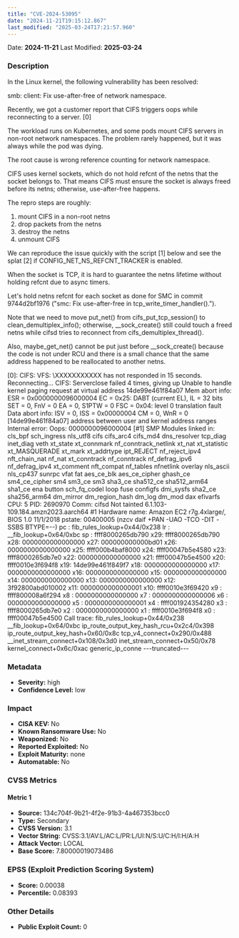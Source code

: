 ```yaml
---
title: "CVE-2024-53095"
date: "2024-11-21T19:15:12.867"
last_modified: "2025-03-24T17:21:57.960"
---
```


Date: **2024-11-21** Last Modified: **2025-03-24**

### Description  
In the Linux kernel, the following vulnerability has been resolved:

smb: client: Fix use-after-free of network namespace.

Recently, we got a customer report that CIFS triggers oops while
reconnecting to a server.  [0]

The workload runs on Kubernetes, and some pods mount CIFS servers
in non-root network namespaces.  The problem rarely happened, but
it was always while the pod was dying.

The root cause is wrong reference counting for network namespace.

CIFS uses kernel sockets, which do not hold refcnt of the netns that
the socket belongs to.  That means CIFS must ensure the socket is
always freed before its netns; otherwise, use-after-free happens.

The repro steps are roughly:

  1. mount CIFS in a non-root netns
  2. drop packets from the netns
  3. destroy the netns
  4. unmount CIFS

We can reproduce the issue quickly with the script [1] below and see
the splat [2] if CONFIG_NET_NS_REFCNT_TRACKER is enabled.

When the socket is TCP, it is hard to guarantee the netns lifetime
without holding refcnt due to async timers.

Let's hold netns refcnt for each socket as done for SMC in commit
9744d2bf1976 ("smc: Fix use-after-free in tcp_write_timer_handler().").

Note that we need to move put_net() from cifs_put_tcp_session() to
clean_demultiplex_info(); otherwise, __sock_create() still could touch a
freed netns while cifsd tries to reconnect from cifs_demultiplex_thread().

Also, maybe_get_net() cannot be put just before __sock_create() because
the code is not under RCU and there is a small chance that the same
address happened to be reallocated to another netns.

[0]:
CIFS: VFS: \\XXXXXXXXXXX has not responded in 15 seconds. Reconnecting...
CIFS: Serverclose failed 4 times, giving up
Unable to handle kernel paging request at virtual address 14de99e461f84a07
Mem abort info:
  ESR = 0x0000000096000004
  EC = 0x25: DABT (current EL), IL = 32 bits
  SET = 0, FnV = 0
  EA = 0, S1PTW = 0
  FSC = 0x04: level 0 translation fault
Data abort info:
  ISV = 0, ISS = 0x00000004
  CM = 0, WnR = 0
[14de99e461f84a07] address between user and kernel address ranges
Internal error: Oops: 0000000096000004 [#1] SMP
Modules linked in: cls_bpf sch_ingress nls_utf8 cifs cifs_arc4 cifs_md4 dns_resolver tcp_diag inet_diag veth xt_state xt_connmark nf_conntrack_netlink xt_nat xt_statistic xt_MASQUERADE xt_mark xt_addrtype ipt_REJECT nf_reject_ipv4 nft_chain_nat nf_nat xt_conntrack nf_conntrack nf_defrag_ipv6 nf_defrag_ipv4 xt_comment nft_compat nf_tables nfnetlink overlay nls_ascii nls_cp437 sunrpc vfat fat aes_ce_blk aes_ce_cipher ghash_ce sm4_ce_cipher sm4 sm3_ce sm3 sha3_ce sha512_ce sha512_arm64 sha1_ce ena button sch_fq_codel loop fuse configfs dmi_sysfs sha2_ce sha256_arm64 dm_mirror dm_region_hash dm_log dm_mod dax efivarfs
CPU: 5 PID: 2690970 Comm: cifsd Not tainted 6.1.103-109.184.amzn2023.aarch64 #1
Hardware name: Amazon EC2 r7g.4xlarge/, BIOS 1.0 11/1/2018
pstate: 00400005 (nzcv daif +PAN -UAO -TCO -DIT -SSBS BTYPE=--)
pc : fib_rules_lookup+0x44/0x238
lr : __fib_lookup+0x64/0xbc
sp : ffff8000265db790
x29: ffff8000265db790 x28: 0000000000000000 x27: 000000000000bd01
x26: 0000000000000000 x25: ffff000b4baf8000 x24: ffff00047b5e4580
x23: ffff8000265db7e0 x22: 0000000000000000 x21: ffff00047b5e4500
x20: ffff0010e3f694f8 x19: 14de99e461f849f7 x18: 0000000000000000
x17: 0000000000000000 x16: 0000000000000000 x15: 0000000000000000
x14: 0000000000000000 x13: 0000000000000000 x12: 3f92800abd010002
x11: 0000000000000001 x10: ffff0010e3f69420 x9 : ffff800008a6f294
x8 : 0000000000000000 x7 : 0000000000000006 x6 : 0000000000000000
x5 : 0000000000000001 x4 : ffff001924354280 x3 : ffff8000265db7e0
x2 : 0000000000000000 x1 : ffff0010e3f694f8 x0 : ffff00047b5e4500
Call trace:
 fib_rules_lookup+0x44/0x238
 __fib_lookup+0x64/0xbc
 ip_route_output_key_hash_rcu+0x2c4/0x398
 ip_route_output_key_hash+0x60/0x8c
 tcp_v4_connect+0x290/0x488
 __inet_stream_connect+0x108/0x3d0
 inet_stream_connect+0x50/0x78
 kernel_connect+0x6c/0xac
 generic_ip_conne
---truncated---

### Metadata  
- **Severity:** high
- **Confidence Level:** low

### Impact  
- **CISA KEV:** No
- **Known Ransomware Use:** No
- **Weaponized:** No
- **Reported Exploited:** No
- **Exploit Maturity:** none
- **Automatable:** No

### CVSS Metrics  

#### Metric 1
- **Source:** 134c704f-9b21-4f2e-91b3-4a467353bcc0
- **Type:** Secondary
- **CVSS Version:** 3.1
- **Vector String:** CVSS:3.1/AV:L/AC:L/PR:L/UI:N/S:U/C:H/I:H/A:H
- **Attack Vector:** LOCAL
- **Base Score:** 7.80000019073486


### EPSS (Exploit Prediction Scoring System)  
- **Score:** 0.00038
- **Percentile:** 0.08393

### Other Details  
- **Public Exploit Count:** 0
